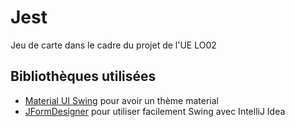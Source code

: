 # Jest  
Jeu de carte dans le cadre du projet de l'UE LO02  
  
## Bibliothèques utilisées
- [Material UI Swing](https://github.com/atarw/material-ui-swing) pour avoir un thème material
- [JFormDesigner](https://www.formdev.com/) pour utiliser facilement Swing avec IntelliJ Idea